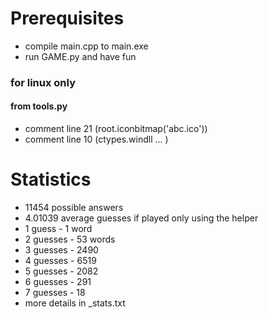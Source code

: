 # Prerequisites
* compile main.cpp to main.exe
* run GAME.py and have fun

### for linux only
####    from tools.py
*    comment line 21 (root.iconbitmap('abc.ico'))
*    comment line 10 (ctypes.windll ... )


# Statistics
* 11454 possible answers
* 4.01039 average guesses if played only using the helper
* 1 guess - 1 word
* 2 guesses - 53 words
* 3 guesses - 2490
* 4 guesses - 6519
* 5 guesses - 2082
* 6 guesses - 291
* 7 guesses - 18
* more details in _stats.txt
